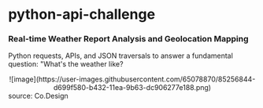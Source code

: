 # python-api-challenge

### Real-time Weather Report Analysis and Geolocation Mapping

Python requests, APIs, and JSON traversals to answer a fundamental question: "What's the weather like? 

  <div align="center">
  ![image](https://user-images.githubusercontent.com/65078870/85256844-d699f580-b432-11ea-9b63-dc906277e188.png)
  </div>
source: Co.Design



